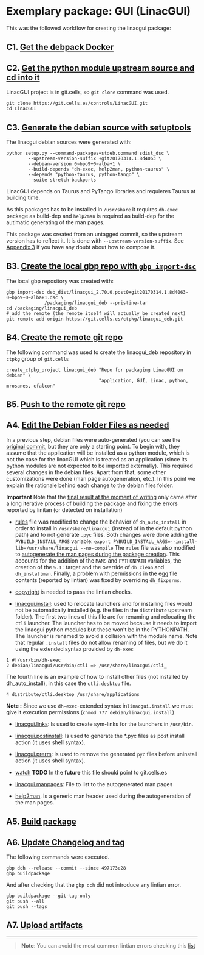 # Exemplary package: GUI (LinacGUI)

This was the followed workflow for creating the linacgui package:

## C1. [Get the debpack Docker](recipe.Get_the_debpack_Docker.md)

## C2. [Get the python module upstream source and cd into it](recipe.Get_the_python_module_upstream_source.md)

LinacGUI project is in git.cells, so `git clone` command was used.
 
```
git clone https://git.cells.es/controls/LinacGUI.git
cd LinacGUI
```

## C3. [Generate the debian source with setuptools](recipe.Generate_the_debian_source_with_setuptools.md)

The linacgui debian sources were generated with:

```
python setup.py --command-packages=stdeb.command sdist_dsc \
        --upstream-version-suffix +git20170314.1.8d4063 \
        --debian-version 0~bpo9+0~alba+1 \
        --build-depends "dh-exec, help2man, python-taurus" \
        --depends "python-taurus, python-tango" \
        --suite stretch-backports

```

LinacGUI depends on Taurus and PyTango libraries and requieres Taurus at building 
time.

As this packages has to be installed in `/usr/share` it requires `dh-exec` 
package as build-dep and `help2man` is required  as build-dep
for the autimatic generating of the man pages.

This package was created from an untagged commit, so the upstream version 
has to reflect it. It is done with `--upstream-version-suffix`. See [Appendix 3](Appendix_3.md) 
if you have any doubt about how to compose it. 

## B3. [Create the local gbp repo with `gbp import-dsc`](recipe.Create_the_local_gbp_repo_with_gbp_import-dsc.md)

The local gbp repository was created with:

```
gbp import-dsc deb_dist/linacgui_2.70.0.post0+git20170314.1.8d4063-0~bpo9+0~alba+1.dsc \
              /packaging/linacgui_deb --pristine-tar
cd /packaging/linacgui_deb
# add the remote (the remote itself will actually be created next)
git remote add origin https://git.cells.es/ctpkg/linacgui_deb.git
```
 
## B4. [Create the remote git repo](recipe.Create_the_remote_git_repo.md)

The following command was used to create the linacgui_deb repository in 
`ctpkg` group of `git.cells` 

```
create_ctpkg_project linacgui_deb "Repo for packaging LinacGUI on debian" \
                                  "application, GUI, Linac, python, mrosanes, cfalcon"
```

## B5. [Push to the remote git repo](recipe.Push_to_the_remote_git_repo.md)

## A4. [Edit the Debian Folder Files as needed](recipe.Edit_the_Debian_Folder_Files.md)

In a previous step, debian files were auto-generated (you can see the 
[original commit](https://git.cells.es/ctpkg/linacgui_deb/commit/ab83d2cecb94dc5a6cc9b0ee237ff58023ddd949#9c96da0e9f91d7d8937b69b524702c106258f0d1),
but they are only a starting point. To begin with, they assume that the application will be installed as a python 
module, which is not the case for the linacGUI which is treated as an application 
(since its python modules are not expected to be imported externally). This required several changes in the debian files.
Apart from that, some other customizations were done (man page autogeneration, 
etc.). In this point we explain the rationale behind each change to the debian files folder.

**Important** Note that the [final result at the moment of writing](https://git.cells.es/ctpkg/linacgui_deb/blob/c2de5857820c155d5c5168f009e6793b8f0cdf88/debian/) 
only came after a long iterative process of building the package and fixing the errors reported by linitan (or detected on installation)

* [rules](https://git.cells.es/ctpkg/linacgui_deb/blob/c2de5857820c155d5c5168f009e6793b8f0cdf88/debian/rules)
file was modified to change the behavior of `dh_auto_install` in order to 
install in `/usr/share/linacgui` (instead of in the default python path) and to
not generate `.pyc` files. Both changes were done adding the `PYBUILD_INSTALL_ARGS` 
variable: `export PYBUILD_INSTALL_ARGS=--install-lib=/usr/share/linacgui --no-compile`
The `rules` file was also modified to [autogenerate the man pages during the 
package creation](recipe.Autogenerating_manpages.md).
This accounts for the addition of the `MANS` and `PYTHONPATH` variables, the 
creation of the `%.1:` target and the override of `dh_clean` and `dh_installman`.
Finally, a problem with permissions in the egg file contents (reported by 
lintian) was fixed by overriding `dh_fixperms`.

* [copyright](https://git.cells.es/ctpkg/linacgui_deb/blob/master/debian/copyright) is needed to pass the lintian checks.

* [linacgui.install](https://git.cells.es/ctpkg/linacgui_deb/blob/master/debian/linacgui.install): 
used to relocate launchers and for installing files would not be automatically installed (e.g. the files in the `distribute` upstream folder).
The first two lines of this file are for renaming and relocating the `ctli` launcher. 
The launcher has to be moved because it needs to import the linacgui python modules but these won't be in the PYTHONPATH. 
The launcher is renamed to avoid a collision with the module name.
Note that regular `.install` files do not allow renaming of files, but we do it 
using the extended syntax provided by `dh-exec`
```
1 #!/usr/bin/dh-exec 
2 debian/linacgui/usr/bin/ctli => /usr/share/linacgui/ctli_ 
```
The fourth line is an example of how to install other files (not installed by dh_auto_install), in this case the `ctli.desktop` file.
```
4 distribute/ctli.desktop /usr/share/applications
```
**Note :** Since we use `dh-exec`-extended syntax in`linacgui.install` we must give it 
execution permissions (`chmod 777 debian/linacgui.install`)

* [linacgui.links](https://git.cells.es/ctpkg/linacgui_deb/blob/master/debian/linacgui.links): 
Is used to create sym-links for the launchers in `/usr/bin`.

* [linacgui.postinstall](https://git.cells.es/ctpkg/linacgui_deb/blob/master/debian/linacgui.postinstall): 
Is used to generate the *.pyc files as post install action (it uses shell syntax).

*  [linacgui.prerm](https://git.cells.es/ctpkg/linacgui_deb/blob/master/debian/linacgui.prerm): 
Is used to remove the generated `pyc` files before uninstall action (it uses shell syntax).

* [watch](https://git.cells.es/ctpkg/linacgui_deb/blob/master/debian/watch)
**TODO** In the **future** this file should point to git.cells.es

* [linacgui.manpages](https://git.cells.es/ctpkg/linacgui_deb/blob/master/debian/linacgui.manpages): File to list to the autogenerated man pages

* [help2man](https://git.cells.es/ctpkg/linacgui_deb/blob/master/debian/help2man). Is a generic man header used during the autogeneration of the man pages.


## A5. [Build package](recipe.Build_package.md)

## A6. [Update Changelog and tag](recipe.Update_changelog_and_tag.md)

The following commands were executed.
```
gbp dch --release --commit --since 497173e28
gbp buildpackage
```

And after checking that the `gbp dch` did not introduce any lintian error.
```
gbp buildpackage --git-tag-only 
git push --all
git push --tags

```

## A7. [Upload artifacts](recipe.Upload_artifacts.md)

-------------------------------------------------------------------------------

> **Note**:
> You can avoid the most common lintian errors checking this [list](recipe.Avoid_typical_lintian_errors.md)

